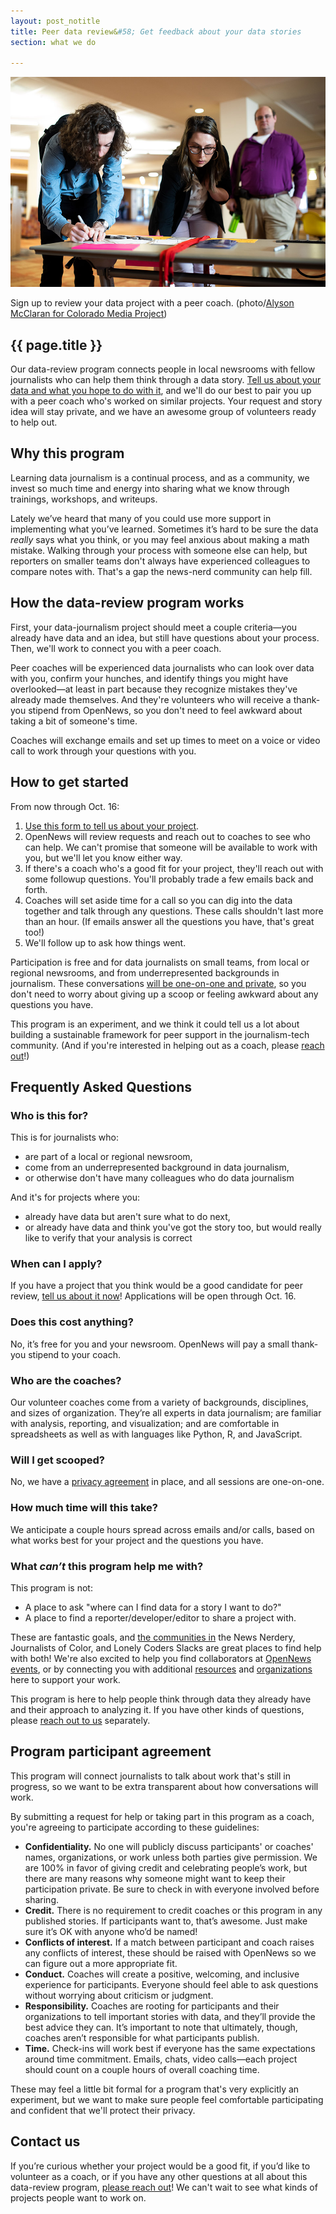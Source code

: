 ```yaml
---
layout: post_notitle
title: Peer data review&#58; Get feedback about your data stories
section: what we do

---
```

<img src="/media/img/peer_data_review.jpg" class="topline">
<p class="caption">Sign up to review your data project with a peer coach. (photo/<a href="https://creativecommons.org/licenses/by/3.0/us/">Alyson McClaran for Colorado Media Project</a>)</p>

<h2>{{ page.title }}</h2>

<p class="bodybig">Our data-review program connects people in local newsrooms with fellow journalists who can help them think through a data story. <a href="https://docs.google.com/forms/d/e/1FAIpQLSeigaV1wvZOcokMGbC7xVUG8B2dGwZxNgxWgAc8VW1612KVMg/viewform">Tell us about your data and what you hope to do with it</a>, and we'll do our best to pair you up with a peer coach who's worked on similar projects. Your request and story idea will stay private, and we have an awesome group of volunteers ready to help out.</p>

## Why this program

Learning data journalism is a continual process, and as a community, we invest so much time and energy into sharing what we know through trainings, workshops, and writeups.

Lately we’ve heard that many of you could use more support in implementing what you’ve learned. Sometimes it’s hard to be sure the data _really_ says what you think, or you may feel anxious about making a math mistake. Walking through your process with someone else can help, but reporters on smaller teams don't always have experienced colleagues to compare notes with. That's a gap the news-nerd community can help fill.

## How the data-review program works

First, your data-journalism project should meet a couple criteria—you already have data and an idea, but still have questions about your process. Then, we'll work to connect you with a peer coach.

Peer coaches will be experienced data journalists who can look over data with you, confirm your hunches, and identify things you might have overlooked—at least in part because they recognize mistakes they've already made themselves. And they're volunteers who will receive a thank-you stipend from OpenNews, so you don't need to feel awkward about taking a bit of someone's time.

Coaches will exchange emails and set up times to meet on a voice or video call to work through your questions with you.

## How to get started

From now through Oct. 16:

1. [Use this form to tell us about your project](https://docs.google.com/forms/d/e/1FAIpQLSeigaV1wvZOcokMGbC7xVUG8B2dGwZxNgxWgAc8VW1612KVMg/viewform).
2. OpenNews will review requests and reach out to coaches to see who can help. We can't promise that someone will be available to work with you, but we'll let you know either way.
3. If there's a coach who's a good fit for your project, they'll reach out with some followup questions. You'll probably trade a few emails back and forth.
4. Coaches will set aside time for a call so you can dig into the data together and talk through any questions. These calls shouldn't last more than an hour. (If emails answer all the questions you have, that's great too!)
5. We'll follow up to ask how things went.

Participation is free and for data journalists on small teams, from local or regional newsrooms, and from underrepresented backgrounds in journalism. These conversations [will be one-on-one and private](#agreement), so you don't need to worry about giving up a scoop or feeling awkward about any questions you have.

This program is an experiment, and we think it could tell us a lot about building a sustainable framework for peer support in the journalism-tech community. (And if you're interested in helping out as a coach, please [reach out](mailto:ryan@opennews.org)!)

## Frequently Asked Questions

### Who is this for?

This is for journalists who:

* are part of a local or regional newsroom,
* come from an underrepresented background in data journalism,
* or otherwise don't have many colleagues who do data journalism

And it's for projects where you:

* already have data but aren't sure what to do next,
* or already have data and think you've got the story too, but would really like to verify that your analysis is correct

### When can I apply?

If you have a project that you think would be a good candidate for peer review, [tell us about it now](https://docs.google.com/forms/d/e/1FAIpQLSeigaV1wvZOcokMGbC7xVUG8B2dGwZxNgxWgAc8VW1612KVMg/viewform)! Applications will be open through Oct. 16.

### Does this cost anything?

No, it’s free for you and your newsroom. OpenNews will pay a small thank-you stipend to your coach.

### Who are the coaches?

Our volunteer coaches come from a variety of backgrounds, disciplines, and sizes of organization. They’re all experts in data journalism; are familiar with analysis, reporting, and visualization; and are comfortable in spreadsheets as well as with languages like Python, R, and JavaScript.

### Will I get scooped?

No, we have a [privacy agreement](#agreement) in place, and all sessions are one-on-one.

### How much time will this take? 

We anticipate a couple hours spread across emails and/or calls, based on what works best for your project and the questions you have.

### What _can’t_ this program help me with?

This program is not:

* A place to ask "where can I find data for a story I want to do?"
* A place to find a reporter/developer/editor to share a project with.

These are fantastic goals, and [the communities in](/what/community/hubs) the News Nerdery, Journalists of Color, and Lonely Coders Slacks are great places to find help with both! We're also excited to help you find collaborators at [OpenNews events](https://srccon.org), or by connecting you with additional [resources](https://propublica.gitbook.io/collaborative/) and [organizations](https://centerforcooperativemedia.org/) here to support your work.

This program is here to help people think through data they already have and their approach to analyzing it. If you have other kinds of questions, please [reach out to us](mailto:info@opennews.org) separately.

<span id="agreement"></span>

## Program participant agreement

This program will connect journalists to talk about work that's still in progress, so we want to be extra transparent about how conversations will work.

By submitting a request for help or taking part in this program as a coach, you're agreeing to participate according to these guidelines:

* **Confidentiality.** No one will publicly discuss participants' or coaches' names, organizations, or work unless both parties give permission. We are 100% in favor of giving credit and celebrating people’s work, but there are many reasons why someone might want to keep their participation private. Be sure to check in with everyone involved before sharing.
* **Credit.** There is no requirement to credit coaches or this program in any published stories. If participants want to, that’s awesome. Just make sure it’s OK with anyone who’d be named!
* **Conflicts of interest.** If a match between participant and coach raises any conflicts of interest, these should be raised with OpenNews so we can figure out a more appropriate fit.
* **Conduct.** Coaches will create a positive, welcoming, and inclusive experience for participants. Everyone should feel able to ask questions without worrying about criticism or judgment.
* **Responsibility.** Coaches are rooting for participants and their organizations to tell important stories with data, and they’ll provide the best advice they can. It’s important to note that ultimately, though, coaches aren’t responsible for what participants publish.
* **Time.** Check-ins will work best if everyone has the same expectations around time commitment. Emails, chats, video calls—each project should count on a couple hours of overall coaching time.

These may feel a little bit formal for a program that's very explicitly an experiment, but we want to make sure people feel comfortable participating and confident that we'll protect their privacy.

## Contact us

If you’re curious whether your project would be a good fit, if you’d like to volunteer as a coach, or if you have any other questions at all about this data-review program, [please reach out](mailto:ryan@opennews.org)! We can't wait to see what kinds of projects people want to work on.
